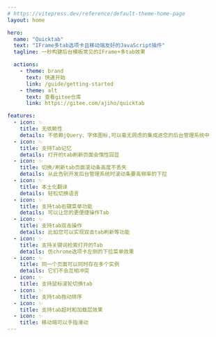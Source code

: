 ```yaml
---
# https://vitepress.dev/reference/default-theme-home-page
layout: home

hero:
  name: "Quicktab"
  text: "IFrame多tab选项卡且移动端友好的JavaScript插件"
  tagline: 一秒构建后台模板常见的IFrame+多tab效果

  actions:
    - theme: brand
      text: 快速开始
      link: /guide/getting-started
    - theme: alt
      text: 查看gitee仓库
      link: https://gitee.com/ajiho/quicktab

features:
  - icon: ✨
    title: 无依赖性
    details: 不依赖jQuery、字体图标,可以毫无顾虑的集成进您的后台管理系统中
  - icon: ✨
    title: 支持Tab记忆
    details: 打开的tab刷新页面会惰性回显
  - icon: ✨
    title: 切换/刷新tab页面滚动条高度不丢失
    details: 从此告别开发后台管理系统时滚动条要高频率的下拉
  - icon: ✨
    title: 本土化翻译
    details: 轻松切换语言
  - icon: ✨
    title: 支持tab右键菜单功能
    details: 可以让您的更便捷操作Tab
  - icon: ✨
    title: 支持tab双击操作
    details: 比如您可以实现双击tab刷新等功能
  - icon: ✨
    title: 支持关键词检索打开的Tab 
    details: 仿chrome选项卡左侧的下拉菜单效果
  - icon: ✨
    title: 同一个页面可以同时存在多个实例 
    details: 它们不会互相冲突
  - icon: ✨
    title: 支持鼠标滚轮切换tab
  - icon: ✨
    title: 支持tab拖动排序
  - icon: ✨
    title: 支持tab超时和加载层效果
  - icon: ✨
    title: 移动端可以手指滑动
---
```


